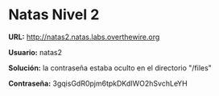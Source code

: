 # Natas Nivel 2

**URL:** http://natas2.natas.labs.overthewire.org

**Usuario:** natas2

**Solución:** la contraseña estaba oculto en el directorio "/files"
 
**Contraseña:** 3gqisGdR0pjm6tpkDKdIWO2hSvchLeYH
